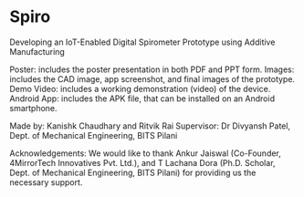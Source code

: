 # Spiro
Developing an IoT-Enabled Digital Spirometer Prototype using Additive Manufacturing

Poster: includes the poster presentation in both PDF and PPT form.
Images: includes the CAD image, app screenshot, and final images of the prototype.
Demo Video: includes a working demonstration (video) of the device.
Android App: includes the APK file, that can be installed on an Android smartphone.

Made by: Kanishk Chaudhary and Ritvik Rai
Supervisor: Dr Divyansh Patel, Dept. of Mechanical Engineering, BITS Pilani

Acknowledgements: We would like to thank Ankur Jaiswal (Co-Founder, 4MirrorTech Innovatives Pvt. Ltd.), and T Lachana Dora (Ph.D. Scholar, Dept. of Mechanical Engineering, BITS Pilani) for providing us the necessary support.
